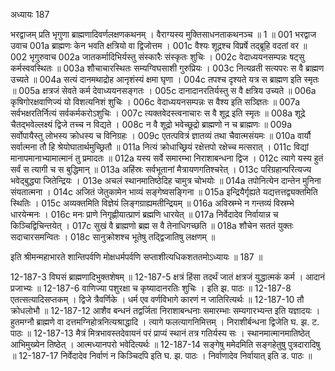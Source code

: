 अध्यायः 187

भरद्वाजम् प्रति भृगुणा ब्राह्मणादिवर्णलक्षणकथनम् । वैराग्यस्य मुक्तिसाधनताकथनञ्च ॥ 1 ॥
001	भरद्वाज उवाच 
001a	ब्राह्मणः केन भवति क्षत्रियो वा द्विजोत्तम ।
001c	वैश्यः शूद्रश्च विप्रर्षे तद्ब्रूहि वदतां वर ॥
002	भृगुरुवाच 
002a	जातकर्मादिभिर्यस्तु संस्कारैः संस्कृतः शुचिः ।
002c	वेदाध्ययनसम्पन्नः षट्सु कर्मस्ववस्थितः ॥
003a	शौचाचारस्थितः सम्यग्विघसाशी गुरुप्रियः ।
003c	नित्यव्रती सत्यपरः स वै ब्राह्मण उच्यते ॥
004a	सत्यं दानमथाद्रोह आनृशंस्यं क्षमा घृणा ।
004c	तपश्च दृश्यते यत्र स ब्राह्मण इति स्मृतः ॥
005a	क्षत्रजं सेवते कर्म देवाध्ययनसङ्गतः ।
005c	दानादानरतिर्यस्तु स वै क्षत्रिय उच्यते ॥
006a	कृषिगोरक्षवाणिज्यं यो विशत्यनिशं शुचिः ।
006c	वेदाध्ययनसम्पन्नः स वैश्य इति सञ्ज्ञितः ॥
007a	सर्वभक्षरतिर्नित्यं सर्वकर्मकरोऽशुचिः ।
007c	त्यक्तवेदस्त्वनाचारः स वै शूद्र इति स्मृतः ॥
008a	शूद्रे चैतद्भवेल्लक्ष्यं द्विजे तच्च न विद्यते ।
008c	न वै शूद्रो भवेच्छूद्रो ब्राह्मणो न च ब्राह्मणः ॥
009a	सर्वोपायैस्तु लोभस्य क्रोधस्य च विनिग्रहः ।
009c	एतत्पवित्रं ज्ञातव्यं तथा चैवात्मसंयमः ॥
010a	वार्यौ सर्वात्मना तौ हि श्रेयोघातार्थमुच्छ्रितौ ॥
011a	नित्यं क्रोधाच्छ्रियं रक्षेत्तपो रक्षेच्च मत्सरात् ।
011c	विद्यां मानापमानाभ्यामात्मानं तु प्रमादतः ॥
012a	यस्य सर्वे समारम्भा निराशाबन्धना द्विज ।
012c	त्यागे यस्य हुतं सर्वं स त्यागी च स बुद्धिमान् ॥
013a	अहिंस्रः सर्वभूतानां मैत्रायणगतिश्चरेत् ।
013c	परिग्रहान्परित्यज्य भवेद्बुद्ध्या जितेन्द्रियः ।
013e	अचलं स्थानमातिष्ठेदिह चामुत्र चोभयोः ॥
014a	तपोनित्येन दान्तेन मुनिना संयतात्मना ।
014c	अजितं जेतुकामेन भाव्यं सङ्गेष्वसङ्गिना ॥
015a	इन्द्रियैर्गृह्यते यद्यत्तत्तद्व्यक्तमिति स्थितिः ।
015c	अव्यक्तमिति विज्ञेयं लिङ्गग्राह्यमतीन्द्रियम् ॥
016a	अविस्रम्भे न गन्तव्यं विस्रम्भे धारयेन्मनः ।
016c	मनः प्राणे निगृह्णीयात्प्राणं ब्रह्मणि धारयेत् ॥
017a	निर्वेदादेव निर्वायान्न च किञ्चिद्विचिन्तयेत् ।
017c	सुखं वै ब्राह्मणो ब्रह्म स वै तेनाधिगच्छति ॥
018a	शौचेन सततं युक्तः सदाचारसमन्वितः ।
018c	सानुक्रोशश्च भूतेषु तद्द्विजातिषु लक्षणम् ॥ 

इति श्रीमन्महाभारते शान्तिपर्वणि मोक्षधर्मपर्वणि सप्ताशीत्यधिकशततमोऽध्यायः ॥ 187 ॥

12-187-3 विघसं ब्राह्मणादिभुक्तशेषम् ॥ 12-187-5 क्षत्रं हिंसा तदर्थं जातं क्षत्रजं युद्धात्मकं कर्म । आदानं प्रजाभ्यः ॥ 12-187-6 वाणिज्या पशुरक्षा च कृष्यादानरतिः शुचिः । इति झ. पाठः ॥ 12-187-8 एतत्सत्यादिसप्तकम् । द्विजे त्रैवर्णिके । धर्म एव वर्णविभागे कारणं न जातिरित्यर्थः ॥ 12-187-10 तौ क्रोधलोभौ ॥ 12-187-12 आशैव बन्धनं तद्वर्जिता निराशाबन्धनाः समारम्भाः सम्यगारभ्यन्त इति यज्ञादयः । हुतमग्नौ ब्राह्मणे वा दत्तमग्निहोत्रनित्यश्राद्धादि । त्यागे फलत्यागनिमित्तम् । निराशीर्बन्धना द्विजेति घ. झ. ट. पाठः ॥ 12-187-13 मैत्रं मित्रभावस्तदेवायनं परं प्राप्यं स्थानं तत्र गतिर्यस्य सः । स्थानमात्मानमातिष्ठेत् आभिमुख्येन तिष्ठेत् । आत्मध्यानपरो भवेदित्यर्थः ॥ 12-187-14 सङ्गेषु ममेदमिति सङ्गहेतुषु पुत्रदारादिषु ॥ 12-187-17 निर्वेदादेव निर्वाणं न किञ्चिदपि इति घ. झ. पाठः । निर्वाणादेव निर्वायात् इति ड. पाठः ॥

